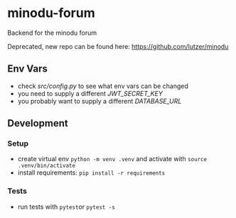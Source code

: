 # minodu-forum
Backend for the minodu forum

Deprecated, new repo can be found here: https://github.com/lutzer/minodu

## Env Vars

* check *src/config.py* to see what env vars can be changed
* you need to supply a different *JWT_SECRET_KEY*
* you probably want to supply a different *DATABASE_URL*

## Development

### Setup

* create virtual env `python -m venv .venv` and activate with `source .venv/bin/activate`
* install requirements: `pip install -r requirements`

### Tests

* run tests with `pytest`or `pytest -s`
